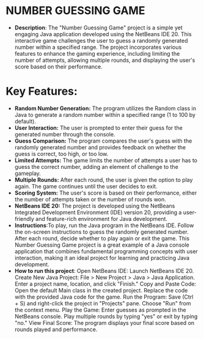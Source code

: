 # NUMBER GUESSING GAME
* **Description**: The "Number Guessing Game" project is a simple yet engaging Java application developed using the NetBeans IDE 20. This interactive game challenges the user to guess a randomly generated number within a specified range. The project incorporates various features to enhance the gaming experience, including limiting the number of attempts, allowing multiple rounds, and displaying the user's score based on their performance.

# Key Features:

* **Random Number Generation:** The program utilizes the Random class in Java to generate a random number within a specified range (1 to 100 by default).
* **User Interaction:** The user is prompted to enter their guess for the generated number through the console.
* **Guess Comparison:** The program compares the user's guess with the randomly generated number and provides feedback on whether the guess is correct, too high, or too low.
* **Limited Attempts:** The game limits the number of attempts a user has to guess the correct number, adding an element of challenge to the gameplay.
* **Multiple Rounds:** After each round, the user is given the option to play again. The game continues until the user decides to exit.
* **Scoring System:** The user's score is based on their performance, either the number of attempts taken or the number of rounds won.
* **NetBeans IDE 20:** The project is developed using the NetBeans Integrated Development Environment (IDE) version 20, providing a user-friendly and feature-rich environment for Java development.
* **Instructions**:To play, run the Java program in the NetBeans IDE.
Follow the on-screen instructions to guess the randomly generated number.
After each round, decide whether to play again or exit the game.
This Number Guessing Game project is a great example of a Java console application that combines fundamental programming concepts with user interaction, making it an ideal project for learning and practicing Java development.
* **How to run this project**:
 Open NetBeans IDE:
Launch NetBeans IDE 20.
Create New Java Project:
File > New Project > Java > Java Application.
Enter a project name, location, and click "Finish."
Copy and Paste Code:
Open the default Main class in the created project.
Replace the code with the provided Java code for the game.
Run the Program:
Save (Ctrl + S) and right-click the project in "Projects" pane.
Choose "Run" from the context menu.
Play the Game:
Enter guesses as prompted in the NetBeans console.
Play multiple rounds by typing "yes" or exit by typing "no."
View Final Score:
The program displays your final score based on rounds played and performance.
